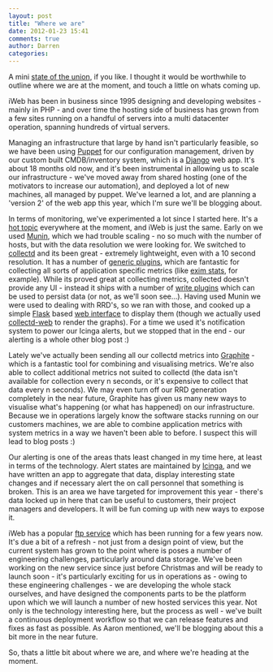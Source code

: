 ```yaml
---
layout: post
title: "Where we are"
date: 2012-01-23 15:41
comments: true
author: Darren
categories: 
---
```

A mini [state of the union][1], if you like. I thought it would be worthwhile to outline where we are at the moment, and touch a little on whats coming up.

<!--more-->

iWeb has been in business since 1995 designing and developing websites - mainly in PHP - and over time the hosting side of business has grown from a few sites running on a handful of servers into a multi datacenter operation, spanning hundreds of virtual servers.

Managing an infrastructure that large by hand isn't particularly feasible, so we have been using [Puppet][2] for our configuration management, driven by our custom built CMDB/inventory system, which is a [Django][3] web app. It's about 18 months old now, and it's been instrumental in allowing us to scale our infrastructure - we've moved away from shared hosting (one of the motivators to increase our automation), and deployed a lot of new machines, all managed by puppet. We've learned a lot, and are planning a 'version 2' of the web app this year, which I'm sure we'll be blogging about.

In terms of monitoring, we've experimented a lot since I started here. It's a [hot topic][4] everywhere at the moment, and iWeb is just the same. Early on we used [Munin][5], which we had trouble scaling - no so much with the number of hosts, but with the data resolution we were looking for. We switched to [collectd][6] and its been great - extremely lightweight, even with a 10 second resolution. It has a number of [generic plugins][7], which are fantastic for collecting all sorts of application specific metrics (like [exim stats][8], for example). While its proved great at collecting metrics, collected doesn't provide any UI - instead it ships with a number of [write plugins][9] which can be used to persist data (or not, as we'll soon see…). Having used Munin we were used to dealing with RRD's, so we ran with those, and cooked up a simple [Flask][10] based [web interface][11] to display them (though we actually used [collectd-web][12] to render the graphs). For a time we used it's notification system to power our Icinga alerts, but we stopped that in the end - our alerting is a whole other blog post :)

Lately we've actually been sending all our collectd metrics into [Graphite][13] - which is a fantastic tool for combining and visualising metrics. We're also able to collect additional metrics not suited to collectd (the data isn't available for collection every n seconds, or it's expensive to collect that data every n seconds). We may even turn off our RRD generation completely in the near future, Graphite has given us many new ways to visualise what's happening (or what has happened) on our infrastructure. Because we in operations largely know the software stacks running on our customers machines, we are able to combine application metrics with system metrics in a way we haven't been able to before. I suspect this will lead to blog posts :)

Our alerting is one of the areas thats least changed in my time here, at least in terms of the technology. Alert states are maintained by [Icinga][14], and we have written an app to aggregate that data, display interesting state changes and if necessary alert the on call personnel that something is broken. This is an area we have targeted for improvement this year - there's data locked up in here that can be useful to customers, their project managers and developers. It will be fun coming up with new ways to expose it.

iWeb has a popular [ftp service][15] which has been running for a few years now. It's due a bit of a refresh - not just from a design point of view, but the current system has grown to the point where is poses a number of engineering challenges, particularly around data storage. We've been working on the new service since just before Christmas and will be ready to launch soon - it's particularly exciting for us in operations as - owing to these engineering challenges - we are developing the whole stack ourselves, and have designed the components parts to be the platform upon which we will launch a number of new hosted services this year. Not only is the technology interesting here, but the process as well - we've built a continuous deployment workflow so that we can release features and fixes as fast as possible. As Aaron mentioned, we'll be blogging about this a bit more in the near future.

So, thats a little bit about where we are, and where we're heading at the moment.

[1]: http://en.wikipedia.org/wiki/State_of_the_Union_address
[2]: http://puppetlabs.com/
[3]: https://www.djangoproject.com/
[4]: https://twitter.com/#!/search/%23monitoringsucks
[5]: http://munin-monitoring.org/
[6]: http://collectd.org/
[7]: http://collectd.org/wiki/index.php/Category:Generic_Plugins
[8]: http://collectd.org/wiki/index.php/Plugin:Tail/Config#Exim
[9]: http://collectd.org/wiki/index.php/Category:Callback_write
[10]: http://flask.pocoo.org/
[11]: https://github.com/iwebhosting/collectd-flask
[12]: http://kenny.belitzky.com/projects/collectd-web
[13]: http://graphite.wikidot.com/
[14]: https://www.icinga.org/
[15]: http://www.iweb-ftp.co.uk/